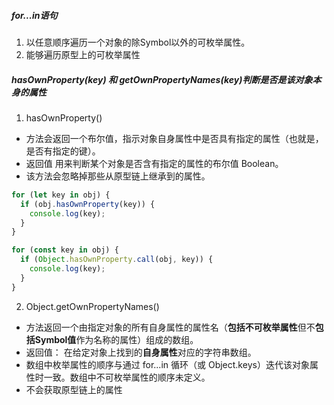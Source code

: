 ##### for...in语句
1. 以任意顺序遍历一个对象的除Symbol以外的可枚举属性。
2. 能够遍历原型上的可枚举属性



#####  hasOwnProperty(key) 和 getOwnPropertyNames(key)判断是否是该对象本身的属性

1. hasOwnProperty() 
  - 方法会返回一个布尔值，指示对象自身属性中是否具有指定的属性（也就是，是否有指定的键）。
  - 返回值 用来判断某个对象是否含有指定的属性的布尔值 Boolean。
  - 该方法会忽略掉那些从原型链上继承到的属性。
```javascript
for (let key in obj) {
  if (obj.hasOwnProperty(key)) {
    console.log(key);
  }
}

for (const key in obj) {
  if (Object.hasOwnProperty.call(obj, key)) {
    console.log(key);
  }
}
```


2. Object.getOwnPropertyNames()
- 方法返回一个由指定对象的所有自身属性的属性名（**包括不可枚举属性**但不**包括Symbol值**作为名称的属性）组成的数组。
- 返回值： 在给定对象上找到的**自身属性**对应的字符串数组。
- 数组中枚举属性的顺序与通过 for...in 循环（或 Object.keys）迭代该对象属性时一致。数组中不可枚举属性的顺序未定义。
- 不会获取原型链上的属性